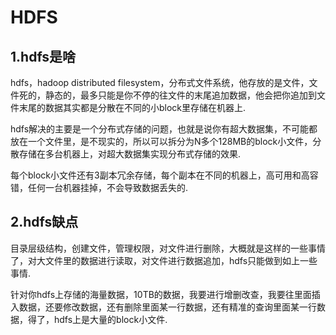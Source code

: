 # HDFS

## 1.hdfs是啥

hdfs，hadoop distributed filesystem，分布式文件系统，他存放的是文件，文件死的，静态的，最多只能是你不停的往文件的末尾追加数据，他会把你追加到文件末尾的数据其实都是分散在不同的小block里存储在机器上.

hdfs解决的主要是一个分布式存储的问题，也就是说你有超大数据集，不可能都放在一个文件里，是不现实的，所以可以拆分为N多个128MB的block小文件，分散存储在多台机器上，对超大数据集实现分布式存储的效果.

每个block小文件还有3副本冗余存储，每个副本在不同的机器上，高可用和高容错，任何一台机器挂掉，不会导致数据丢失的.

## 2.hdfs缺点

目录层级结构，创建文件，管理权限，对文件进行删除，大概就是这样的一些事情了，对大文件里的数据进行读取，对文件进行数据追加，hdfs只能做到如上一些事情.

针对你hdfs上存储的海量数据，10TB的数据，我要进行增删改查，我要往里面插入数据，还要修改数据，还有删除里面某一行数据，还有精准的查询里面某一行数据，得了，hdfs上是大量的block小文件.

